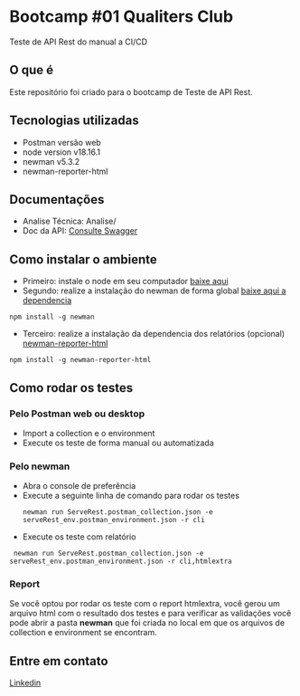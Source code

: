 # Bootcamp #01 Qualiters Club 
Teste de API Rest do manual a CI/CD 


## O que é 
Este repositório foi criado para o bootcamp de Teste de API Rest. 

## Tecnologias utilizadas
- Postman versão web
- node version v18.16.1
- newman v5.3.2
- newman-reporter-html

## Documentações 

- Analise Técnica: Analise/
- Doc da API: [Consulte Swagger](https://serverest.dev/#/)

## Como instalar o ambiente

- Primeiro: instale o node em seu computador [baixe aqui](https://nodejs.org/en/download)
- Segundo: realize a instalação do newman de forma global [baixe aqui a dependencia](https://www.npmjs.com/package/newman)
```
npm install -g newman
```
- Terceiro: realize a instalação da dependencia dos relatórios (opcional) [newman-reporter-html
](https://www.npmjs.com/package/newman-reporter-html)
```
npm install -g newman-reporter-html
```

## Como rodar os testes 

### Pelo Postman web ou desktop
- Import a collection e o environment
- Execute os teste de forma manual ou automatizada

### Pelo newman

- Abra o console de preferência
- Execute a seguinte linha de comando para rodar os testes
  ```
  newman run ServeRest.postman_collection.json -e serveRest_env.postman_environment.json -r cli
  ```
- Execute os teste com relatório
 ```
  newman run ServeRest.postman_collection.json -e serveRest_env.postman_environment.json -r cli,htmlextra
  ```

### Report 

Se você optou por rodar os teste com o report htmlextra, você gerou um arquivo html com o resultado dos testes e para verificar as validações você pode abrir a pasta **newman** que foi criada no local em que os arquivos de collection e environment se encontram. 

## Entre em contato 

[Linkedin](https://www.linkedin.com/in/marilliadantas/)
